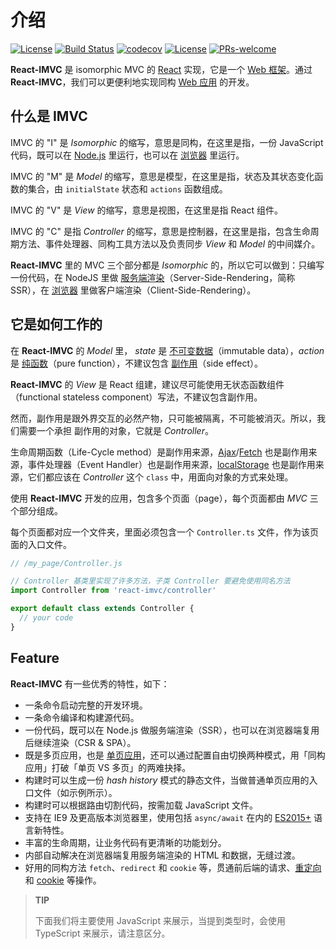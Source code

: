 # 介绍

[![License](https://img.shields.io/npm/v/react-imvc.svg)](https://www.npmjs.com/package/react-imvc)
[![Build Status](https://travis-ci.org/tqma113/react-imvc.svg?branch=master)](https://travis-ci.org/Lucifier129/react-imvc)
[![codecov](https://img.shields.io/codecov/c/gh/tqma113/react-imvc)](https://codecov.io/gh/tqma113/react-imvc)
[![License](https://img.shields.io/badge/License-MIT-brightgreen.svg)](https://www.npmjs.com/package/react-imvc)
[![PRs-welcome](https://img.shields.io/badge/PRs-welcome-brightgreen.svg)](https://github.com/Lucifier129/react-imvc/pull/new/master)

**React-IMVC** 是 isomorphic MVC 的 [React](https://reactjs.org/) 实现，它是一个 [Web 框架](https://en.wikipedia.org/wiki/Web_framework)。通过 **React-IMVC**，我们可以更便利地实现同构 [Web 应用](https://en.wikipedia.org/wiki/Web_application) 的开发。

## 什么是 IMVC

IMVC 的 "I" 是 *Isomorphic* 的缩写，意思是同构，在这里是指，一份 JavaScript 代码，既可以在 [Node.js](https://nodejs.org/zh-cn/) 里运行，也可以在 [浏览器](https://zh.wikipedia.org/zh/%E7%BD%91%E9%A1%B5%E6%B5%8F%E8%A7%88%E5%99%A8) 里运行。

IMVC 的 "M" 是 *Model* 的缩写，意思是模型，在这里是指，状态及其状态变化函数的集合，由 `initialState` 状态和 `actions` 函数组成。

IMVC 的 "V" 是 *View* 的缩写，意思是视图，在这里是指 React 组件。

IMVC 的 "C" 是指 *Controller* 的缩写，意思是控制器，在这里是指，包含生命周期方法、事件处理器、同构工具方法以及负责同步 *View* 和 *Model* 的中间媒介。

**React-IMVC** 里的 MVC 三个部分都是 *Isomorphic* 的，所以它可以做到：只编写一份代码，在 NodeJS 里做 [服务端渲染](https://zh.wikipedia.org/wiki/%E6%9C%8D%E5%8A%A1%E5%99%A8%E7%AB%AF%E6%B8%B2%E6%9F%93)（Server-Side-Rendering，简称 SSR），在 [浏览器](https://zh.wikipedia.org/zh/%E7%BD%91%E9%A1%B5%E6%B5%8F%E8%A7%88%E5%99%A8) 里做客户端渲染（Client-Side-Rendering）。

## 它是如何工作的

在 **React-IMVC** 的 *Model* 里， *state* 是 [不可变数据](https://redux.js.org/faq/immutable-data/)（immutable data），*action* 是 [纯函数](https://en.wikipedia.org/wiki/Pure_function)（pure function），不建议包含 [副作用](https://en.wikipedia.org/wiki/Side_effect)（side effect）。

**React-IMVC** 的 *View* 是 React 组建，建议尽可能使用无状态函数组件（functional stateless component）写法，不建议包含副作用。

然而，副作用是跟外界交互的必然产物，只可能被隔离，不可能被消灭。所以，我们需要一个承担 副作用的对象，它就是 *Controller*。

生命周期函数（Life-Cycle method）是副作用来源，[Ajax](https://zh.wikipedia.org/wiki/AJAX)/[Fetch](https://developer.mozilla.org/zh-CN/docs/Web/API/Fetch_API/Using_Fetch) 也是副作用来源，事件处理器（Event Handler）也是副作用来源，[localStorage](https://developer.mozilla.org/zh-CN/docs/Web/API/Window/localStorage) 也是副作用来源，它们都应该在 *Controller* 这个 `class` 中，用面向对象的方式来处理。

使用 **React-IMVC** 开发的应用，包含多个页面（page），每个页面都由 *MVC* 三个部分组成。

每个页面都对应一个文件夹，里面必须包含一个 `Controller.ts` 文件，作为该页面的入口文件。

```javascript
// /my_page/Controller.js

// Controller 基类里实现了许多方法，子类 Controller 要避免使用同名方法
import Controller from 'react-imvc/controller'

export default class extends Controller {
  // your code
}
```

## Feature

**React-IMVC** 有一些优秀的特性，如下：

- 一条命令启动完整的开发环境。
- 一条命令编译和构建源代码。
- 一份代码，既可以在 Node.js 做服务端渲染（SSR），也可以在浏览器端复用后继续渲染（CSR & SPA）。
- 既是多页应用，也是 [单页应用](https://zh.wikipedia.org/wiki/%E5%8D%95%E9%A1%B5%E5%BA%94%E7%94%A8)，还可以通过配置自由切换两种模式，用「同构应用」打破「单页 VS 多页」的两难抉择。
- 构建时可以生成一份 *hash history* 模式的静态文件，当做普通单页应用的入口文件（如示例所示）。
- 构建时可以根据路由切割代码，按需加载 JavaScript 文件。
- 支持在 IE9 及更高版本浏览器里，使用包括 `async/await` 在内的 [ES2015+](http://www.ecma-international.org/ecma-262/6.0/) 语言新特性。
- 丰富的生命周期，让业务代码有更清晰的功能划分。
- 内部自动解决在浏览器端复用服务端渲染的 HTML 和数据，无缝过渡。
- 好用的同构方法 `fetch`、`redirect` 和 `cookie` 等，贯通前后端的请求、[重定向](https://en.wikipedia.org/wiki/Wikipedia:Redirect) 和 [cookie](https://zh.wikipedia.org/zh-hans/Cookie) 等操作。

> <b>TIP</b>
>
> 下面我们将主要使用 JavaScript 来展示，当提到类型时，会使用 TypeScript 来展示，请注意区分。
